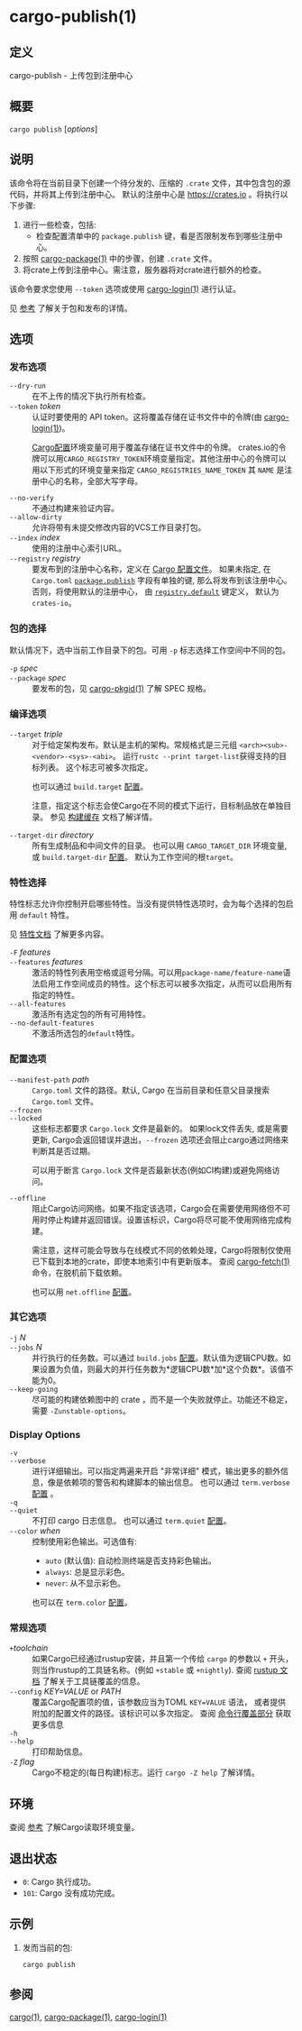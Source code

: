 # cargo-publish(1)



## 定义

cargo-publish - 上传包到注册中心

## 概要

`cargo publish` [_options_]

## 说明

该命令将在当前目录下创建一个待分发的、压缩的 `.crate` 文件，其中包含包的源代码，并将其上传到注册中心。
默认的注册中心是 <https://crates.io> 。将执行以下步骤:

1. 进行一些检查，包括:
   - 检查配置清单中的 `package.publish` 键，看是否限制发布到哪些注册中心。
2. 按照 [cargo-package(1)](cargo-package.html) 中的步骤，创建 `.crate` 文件。
3. 将crate上传到注册中心。需注意，服务器将对crate进行额外的检查。

该命令要求您使用 `--token` 选项或使用 [cargo-login(1)](cargo-login.html) 进行认证。

见 [参考](../reference/publishing.html) 了解关于包和发布的详情。

## 选项

### 发布选项

<dl>

<dt class="option-term" id="option-cargo-publish---dry-run"><a class="option-anchor" href="#option-cargo-publish---dry-run"></a><code>--dry-run</code></dt>
<dd class="option-desc">在不上传的情况下执行所有检查。</dd>


<dt class="option-term" id="option-cargo-publish---token"><a class="option-anchor" href="#option-cargo-publish---token"></a><code>--token</code> <em>token</em></dt>
<dd class="option-desc">认证时要使用的 API token。这将覆盖存储在证书文件中的令牌(由 <a href="cargo-login.html">cargo-login(1)</a>)。</p>
<p><a href="../reference/config.html">Cargo配置</a>环境变量可用于覆盖存储在证书文件中的令牌。
crates.io的令牌可以用<code>CARGO_REGISTRY_TOKEN</code>环境变量指定。其他注册中心的令牌可以用以下形式的环境变量来指定 <code>CARGO_REGISTRIES_NAME_TOKEN</code> 其 <code>NAME</code> 是注册中心的名称，全部大写字母。</dd>



<dt class="option-term" id="option-cargo-publish---no-verify"><a class="option-anchor" href="#option-cargo-publish---no-verify"></a><code>--no-verify</code></dt>
<dd class="option-desc">不通过构建来验证内容。</dd>


<dt class="option-term" id="option-cargo-publish---allow-dirty"><a class="option-anchor" href="#option-cargo-publish---allow-dirty"></a><code>--allow-dirty</code></dt>
<dd class="option-desc">允许将带有未提交修改内容的VCS工作目录打包。</dd>


<dt class="option-term" id="option-cargo-publish---index"><a class="option-anchor" href="#option-cargo-publish---index"></a><code>--index</code> <em>index</em></dt>
<dd class="option-desc">使用的注册中心索引URL。</dd>



<dt class="option-term" id="option-cargo-publish---registry"><a class="option-anchor" href="#option-cargo-publish---registry"></a><code>--registry</code> <em>registry</em></dt>
<dd class="option-desc">要发布到的注册中心名称，定义在 <a href="../reference/config.html">Cargo 配置文件</a>。 如果未指定, 在<code>Cargo.toml</code> <a href="../reference/manifest.html#the-publish-field"><code>package.publish</code></a> 字段有单独的键, 那么将发布到该注册中心。
否则，将使用默认的注册中心， 由 <a href="../reference/config.html#registrydefault"><code>registry.default</code></a> 键定义， 默认为<code>crates-io</code>。</dd>


</dl>

### 包的选择

默认情况下，选中当前工作目录下的包。可用 `-p` 标志选择工作空间中不同的包。

<dl>

<dt class="option-term" id="option-cargo-publish--p"><a class="option-anchor" href="#option-cargo-publish--p"></a><code>-p</code> <em>spec</em></dt>
<dt class="option-term" id="option-cargo-publish---package"><a class="option-anchor" href="#option-cargo-publish---package"></a><code>--package</code> <em>spec</em></dt>
<dd class="option-desc">要发布的包，见 <a href="cargo-pkgid.html">cargo-pkgid(1)</a> 了解 SPEC 规格。</dd>


</dl>


### 编译选项

<dl>

<dt class="option-term" id="option-cargo-publish---target"><a class="option-anchor" href="#option-cargo-publish---target"></a><code>--target</code> <em>triple</em></dt>
<dd class="option-desc">对于给定架构发布。默认是主机的架构。常规格式是三元组 <code>&lt;arch&gt;&lt;sub&gt;-&lt;vendor&gt;-&lt;sys&gt;-&lt;abi&gt;</code>。
运行<code>rustc --print target-list</code>获得支持的目标列表。 这个标志可被多次指定。</p>
<p>也可以通过 <code>build.target</code> <a href="../reference/config.html">配置</a>。</p>
<p>注意，指定这个标志会使Cargo在不同的模式下运行，目标制品放在单独目录。 参见 <a href="../guide/build-cache.html">构建缓存</a> 文档了解详情。</dd>



<dt class="option-term" id="option-cargo-publish---target-dir"><a class="option-anchor" href="#option-cargo-publish---target-dir"></a><code>--target-dir</code> <em>directory</em></dt>
<dd class="option-desc">所有生成制品和中间文件的目录。 也可以用 <code>CARGO_TARGET_DIR</code> 环境变量, 或 <code>build.target-dir</code> <a href="../reference/config.html">配置</a>。
默认为工作空间的根<code>target</code>。</dd>



</dl>

### 特性选择

特性标志允许你控制开启哪些特性。当没有提供特性选项时，会为每个选择的包启用 `default` 特性。

见 [特性文档](../reference/features.html#command-line-feature-options) 了解更多内容。

<dl>

<dt class="option-term" id="option-cargo-publish--F"><a class="option-anchor" href="#option-cargo-publish--F"></a><code>-F</code> <em>features</em></dt>
<dt class="option-term" id="option-cargo-publish---features"><a class="option-anchor" href="#option-cargo-publish---features"></a><code>--features</code> <em>features</em></dt>
<dd class="option-desc">激活的特性列表用空格或逗号分隔。可以用<code>package-name/feature-name</code>语法启用工作空间成员的特性。这个标志可以被多次指定，从而可以启用所有指定的特性。</dd>


<dt class="option-term" id="option-cargo-publish---all-features"><a class="option-anchor" href="#option-cargo-publish---all-features"></a><code>--all-features</code></dt>
<dd class="option-desc">激活所有选定包的所有可用特性。</dd>


<dt class="option-term" id="option-cargo-publish---no-default-features"><a class="option-anchor" href="#option-cargo-publish---no-default-features"></a><code>--no-default-features</code></dt>
<dd class="option-desc">不激活所选包的<code>default</code>特性。</dd>


</dl>


### 配置选项

<dl>

<dt class="option-term" id="option-cargo-publish---manifest-path"><a class="option-anchor" href="#option-cargo-publish---manifest-path"></a><code>--manifest-path</code> <em>path</em></dt>
<dd class="option-desc"> <code>Cargo.toml</code> 文件的路径。默认, Cargo 在当前目录和任意父目录搜索
<code>Cargo.toml</code> 文件。</dd>



<dt class="option-term" id="option-cargo-publish---frozen"><a class="option-anchor" href="#option-cargo-publish---frozen"></a><code>--frozen</code></dt>
<dt class="option-term" id="option-cargo-publish---locked"><a class="option-anchor" href="#option-cargo-publish---locked"></a><code>--locked</code></dt>
<dd class="option-desc">这些标志都要求 <code>Cargo.lock</code> 文件是最新的。
如果lock文件丢失, 或是需要更新, Cargo会返回错误并退出，<code>--frozen</code> 选项还会阻止cargo通过网络来判断其是否过期。</p>
<p> 可以用于断言 <code>Cargo.lock</code> 文件是否最新状态(例如CI构建)或避免网络访问。</dd>


<dt class="option-term" id="option-cargo-publish---offline"><a class="option-anchor" href="#option-cargo-publish---offline"></a><code>--offline</code></dt>
<dd class="option-desc">阻止Cargo访问网络。如果不指定该选项，Cargo会在需要使用网络但不可用时停止构建并返回错误。设置该标识，Cargo将尽可能不使用网络完成构建。 </p>
<p>需注意，这样可能会导致与在线模式不同的依赖处理，Cargo将限制仅使用已下载到本地的crate，即使本地索引中有更新版本。
查阅 <a href="cargo-fetch.html">cargo-fetch(1)</a> 命令，在脱机前下载依赖。 </p>
<p>也可以用 <code>net.offline</code> <a href="../reference/config.html">配置</a>。</dd>



</dl>

### 其它选项

<dl>
<dt class="option-term" id="option-cargo-publish--j"><a class="option-anchor" href="#option-cargo-publish--j"></a><code>-j</code> <em>N</em></dt>
<dt class="option-term" id="option-cargo-publish---jobs"><a class="option-anchor" href="#option-cargo-publish---jobs"></a><code>--jobs</code> <em>N</em></dt>
<dd class="option-desc"> 并行执行的任务数。可以通过 <code>build.jobs</code> <a href="../reference/config.html">配置</a>。默认值为逻辑CPU数。如果设置为负值，则最大的并行任务数为*逻辑CPU数*加*这个负数*。该值不能为0。</dd>


<dt class="option-term" id="option-cargo-publish---keep-going"><a class="option-anchor" href="#option-cargo-publish---keep-going"></a><code>--keep-going</code></dt>
<dd class="option-desc">尽可能的构建依赖图中的 crate ，而不是一个失败就停止。功能还不稳定，需要 <code>-Zunstable-options</code>。</dd>


</dl>

### Display Options

<dl>
<dt class="option-term" id="option-cargo-publish--v"><a class="option-anchor" href="#option-cargo-publish--v"></a><code>-v</code></dt>
<dt class="option-term" id="option-cargo-publish---verbose"><a class="option-anchor" href="#option-cargo-publish---verbose"></a><code>--verbose</code></dt>
<dd class="option-desc">进行详细输出。可以指定两遍来开启 &quot;非常详细&quot; 模式，输出更多的额外信息，像是依赖项的警告和构建脚本的输出信息。
也可以通过 <code>term.verbose</code> <a href="../reference/config.html">配置</a> 。</dd>


<dt class="option-term" id="option-cargo-publish--q"><a class="option-anchor" href="#option-cargo-publish--q"></a><code>-q</code></dt>
<dt class="option-term" id="option-cargo-publish---quiet"><a class="option-anchor" href="#option-cargo-publish---quiet"></a><code>--quiet</code></dt>
<dd class="option-desc">不打印 cargo 日志信息。
也可以通过 <code>term.quiet</code> <a href="../reference/config.html">配置</a>。</dd>


<dt class="option-term" id="option-cargo-publish---color"><a class="option-anchor" href="#option-cargo-publish---color"></a><code>--color</code> <em>when</em></dt>
<dd class="option-desc">控制使用彩色输出。可选值有: </p>
<ul>
<li><code>auto</code> (默认值): 自动检测终端是否支持彩色输出。</li>
<li><code>always</code>: 总是显示彩色。</li>
<li><code>never</code>: 从不显示彩色。</li>
</ul>
<p>也可以在 <code>term.color</code> <a href="../reference/config.html">配置</a>。</dd>


</dl>

### 常规选项

<dl>

<dt class="option-term" id="option-cargo-publish-+toolchain"><a class="option-anchor" href="#option-cargo-publish-+toolchain"></a><code>+</code><em>toolchain</em></dt>
<dd class="option-desc">如果Cargo已经通过rustup安装，并且第一个传给 <code>cargo</code> 的参数以 <code>+</code> 开头，
则当作rustup的工具链名称。(例如 <code>+stable</code> 或 <code>+nightly</code>).
查阅 <a href="https://rust-lang.github.io/rustup/overrides.html">rustup 文档</a>
了解关于工具链覆盖的信息。</dd>


<dt class="option-term" id="option-cargo-publish---config"><a class="option-anchor" href="#option-cargo-publish---config"></a><code>--config</code> <em>KEY=VALUE</em> or <em>PATH</em></dt>
<dd class="option-desc">覆盖Cargo配置项的值，该参数应当为TOML <code>KEY=VALUE</code> 语法，
或者提供附加的配置文件的路径。该标识可以多次指定。
查阅 <a href="../reference/config.html#command-line-overrides">命令行覆盖部分</a> 获取更多信息</dd>


<dt class="option-term" id="option-cargo-publish--h"><a class="option-anchor" href="#option-cargo-publish--h"></a><code>-h</code></dt>
<dt class="option-term" id="option-cargo-publish---help"><a class="option-anchor" href="#option-cargo-publish---help"></a><code>--help</code></dt>
<dd class="option-desc">打印帮助信息。</dd>


<dt class="option-term" id="option-cargo-publish--Z"><a class="option-anchor" href="#option-cargo-publish--Z"></a><code>-Z</code> <em>flag</em></dt>
<dd class="option-desc">Cargo不稳定的(每日构建)标志。运行 <code>cargo -Z help</code> 了解详情。</dd>


</dl>


## 环境

查阅 [参考](../reference/environment-variables.html) 了解Cargo读取环境变量。


## 退出状态

* `0`: Cargo 执行成功。
* `101`: Cargo 没有成功完成。


## 示例

1. 发而当前的包:

       cargo publish

## 参阅
[cargo(1)](cargo.html), [cargo-package(1)](cargo-package.html), [cargo-login(1)](cargo-login.html)
